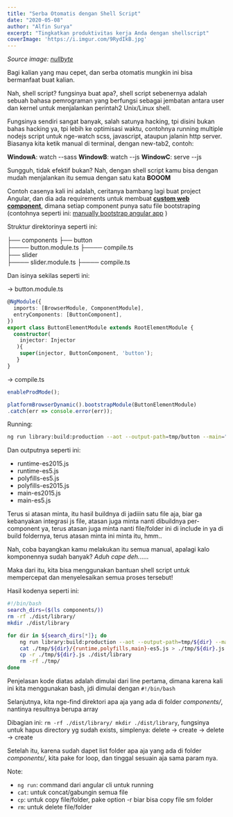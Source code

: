 ```yaml
---
title: "Serba Otomatis dengan Shell Script"
date: "2020-05-08"
author: "Alfin Surya"
excerpt: "Tingkatkan produktivitas kerja Anda dengan shellscript"
coverImage: 'https://i.imgur.com/9RydIkB.jpg'
---
```


*Source image: [nullbyte](null-byte.wonderhowto.com)*

Bagi kalian yang mau cepet, dan serba otomatis mungkin ini bisa bermanfaat buat kalian. 

Nah, shell script?  fungsinya buat apa?, shell script sebenernya adalah sebuah bahasa pemrograman yang berfungsi sebagai jembatan antara user dan kernel untuk menjalankan perintah2 Unix/Linux shell.

Fungsinya sendiri sangat banyak, salah satunya hacking, tpi disini bukan bahas hacking ya, tpi lebih ke optimisasi waktu, contohnya running multiple nodejs script untuk nge-watch scss, javascript, ataupun jalanin http server. Biasanya kita ketik manual di terminal, dengan new-tab2, contoh:

**WindowA**: watch --sass
**WindowB**: watch --js
**WindowC**: serve --js

Sungguh, tidak efektif bukan? Nah, dengan shell script kamu bisa dengan mudah menjalankan itu semua dengan satu kata **BOOOM**

Contoh casenya kali ini adalah, ceritanya bambang lagi buat project Angular, dan dia ada requirements untuk membuat [**custom web component**](https://angular.io/guide/elements), dimana setiap component punya satu file bootstraping (contohnya seperti ini: [manually bootstrap angular app](https://medium.com/angular-in-depth/how-to-manually-bootstrap-an-angular-application-9a36ccf86429) )

Struktur direktorinya seperti ini:


├── components
    ├── button                   
    ├──── button.module.ts
    ├──── compile.ts                     
    ├── slider                   
    ├──── slider.module.ts
    ├──── compile.ts  

Dan isinya sekilas seperti ini:

-> button.module.ts
```ts
@NgModule({
  imports: [BrowserModule, ComponentModule],
  entryComponents: [ButtonComponent],
})
export class ButtonElementModule extends RootElementModule {
  constructor(
    injector: Injector
   ){
    super(injector, ButtonComponent, 'button');
   }
}
```
-> compile.ts
```ts
enableProdMode();

platformBrowserDynamic().bootstrapModule(ButtonElementModule)
.catch(err => console.error(err));
```

Running: 
```sh
ng run library:build:production --aot --output-path=tmp/button --main="components/button/compile.ts"
```

Dan outputnya seperti ini:
- runtime-es2015.js
- runtime-es5.js
- polyfills-es5.js
- polyfills-es2015.js
- main-es2015.js
- main-es5.js

Terus si atasan minta, itu hasil buildnya di jadiiin satu file aja, biar ga kebanyakan integrasi js file, atasan juga minta nanti dibuildnya per-component ya, terus atasan juga minta nanti file/folder ini di include in ya di build foldernya, terus atasan minta ini minta itu, hmm..

Nah, coba bayangkan kamu melakukan itu semua manual, apalagi kalo komponennya sudah banyak? *Aduh cape deh.*.....

 Maka dari itu, kita bisa menggunakan bantuan shell script untuk mempercepat dan menyelesaikan semua proses tersebut! 

Hasil kodenya seperti ini:
```sh
#!/bin/bash
search_dirs=($(ls components/))
rm -rf ./dist/library/
mkdir ./dist/library

for dir in ${search_dirs[*]}; do
    ng run library:build:production --aot --output-path=tmp/${dir} --main="components/${dir}/compile.ts"
    cat ./tmp/${dir}/{runtime,polyfills,main}-es5.js > ./tmp/${dir}.js
    cp -r ./tmp/${dir}.js ./dist/library
    rm -rf ./tmp/
done
```

Penjelasan kode diatas adalah dimulai dari line pertama, dimana karena kali ini kita menggunakan bash, jdi dimulai dengan `#!/bin/bash`

Selanjutnya, kita nge-find direktori apa aja yang ada di folder *components/*, nantinya resultnya berupa array

Dibagian ini:
`rm -rf ./dist/library/ mkdir ./dist/library`, fungsinya untuk hapus directory yg sudah exists, simplenya: delete -> create -> delete -> create

Setelah itu, karena sudah dapet list folder apa aja yang ada di folder *components/*, kita pake for loop, dan tinggal sesuain aja sama param nya.

Note:
-  `ng run`: command dari angular cli untuk running
-  `cat`: untuk concat/gabungin semua file
- `cp`: untuk copy file/folder, pake option -r biar bisa copy file sm folder
-  `rm`: untuk delete file/folder